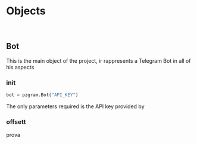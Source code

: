 # Objects
<br>

## Bot
This is the main object of the project, ir rappresents a Telegram Bot in all of his aspects
### init
```python
bot = pzgram.Bot("API_KEY")
```
The only parameters required is the API key provided by
### offsett
prova
